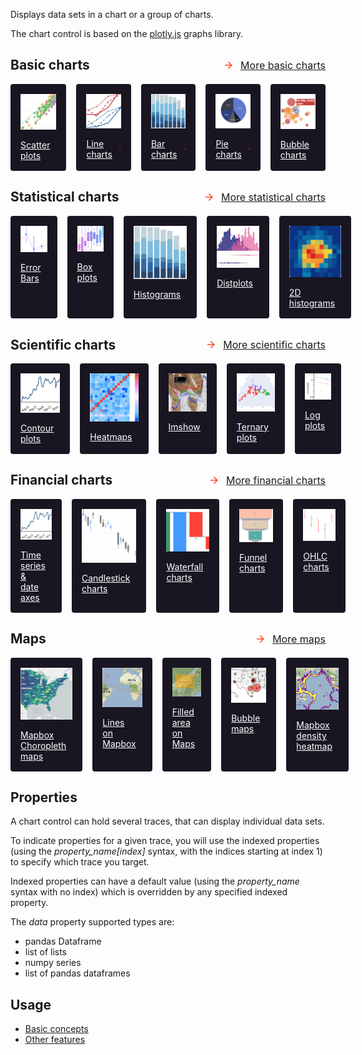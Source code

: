 Displays data sets in a chart or a group of charts.

The chart control is based on the [plotly.js](https://plotly.com/javascript/)
graphs library.

<style>
.h2 {
  display: flex;
  justify-content: space-between;
  align-items: center;
}
.h2 a{
  font-weight: 400;
  font-size: 16px;
  line-height: 24px;
  display: flex;
  align-items: center;
}
.h2 a svg{
    fill: #FE462B;
    max-height: 100%;
    width: 1.125em;
    margin-right: 10px;
}
.list{
    display: flex;
    justify-content: space-between;
    list-style: none;
    gap: 16px;
    padding: 0;
}
.list li{
    margin: 0 !important;
    padding: 0;
    width:171px;
    display: flex;
    flex-direction: column;
    align-items: center;
    padding: 16px;
    gap: 16px;
    background: #191622;
    border-radius: 4px;
}
.list a{
    font-size: 14px;
    line-height: 17px;
    color: #FFFFFF;
    display: flex;
    justify-content: space-between;
    align-items: center;
    width: 100%;
}
.list a svg{
    fill: #FE462B;
    max-height: 100%;
    width: 1.125em;
    margin-left: 10px;
}
</style>

<h2 class='h2'>Basic charts <a href='#'><svg xmlns="http://www.w3.org/2000/svg" viewBox="0 0 24 24"><path d="M4 11v2h12l-5.5 5.5 1.42 1.42L19.84 12l-7.92-7.92L10.5 5.5 16 11H4z"></path></svg> More basic charts</a></h2>
<ul class='list'>
    <li>
        <img src='./chart-assets/scatter-plots.png' />
        <a href='#'>Scatter plots <svg xmlns="http://www.w3.org/2000/svg" viewBox="0 0 24 24"><path d="M4 11v2h12l-5.5 5.5 1.42 1.42L19.84 12l-7.92-7.92L10.5 5.5 16 11H4z"></path></svg></a>
    </li>
    <li>
        <img src='./chart-assets/line-charts.png' />
        <a href='#'>Line charts <svg xmlns="http://www.w3.org/2000/svg" viewBox="0 0 24 24"><path d="M4 11v2h12l-5.5 5.5 1.42 1.42L19.84 12l-7.92-7.92L10.5 5.5 16 11H4z"></path></svg></a>
    </li>
    <li>
        <img src='./chart-assets/bar-charts.png' />
        <a href='#'>Bar charts <svg xmlns="http://www.w3.org/2000/svg" viewBox="0 0 24 24"><path d="M4 11v2h12l-5.5 5.5 1.42 1.42L19.84 12l-7.92-7.92L10.5 5.5 16 11H4z"></path></svg></a>
    </li>
    <li>
        <img src='./chart-assets/pie-charts.png' />
        <a href='#'>Pie charts <svg xmlns="http://www.w3.org/2000/svg" viewBox="0 0 24 24"><path d="M4 11v2h12l-5.5 5.5 1.42 1.42L19.84 12l-7.92-7.92L10.5 5.5 16 11H4z"></path></svg></a>
    </li>
    <li>
        <img src='./chart-assets/bubble-charts.png' />
        <a href='#'>Bubble charts <svg xmlns="http://www.w3.org/2000/svg" viewBox="0 0 24 24"><path d="M4 11v2h12l-5.5 5.5 1.42 1.42L19.84 12l-7.92-7.92L10.5 5.5 16 11H4z"></path></svg></a>
    </li>
</ul>

<h2 class='h2'>Statistical charts <a href='#'><svg xmlns="http://www.w3.org/2000/svg" viewBox="0 0 24 24"><path d="M4 11v2h12l-5.5 5.5 1.42 1.42L19.84 12l-7.92-7.92L10.5 5.5 16 11H4z"></path></svg> More  statistical charts</a></h2>
<ul class='list'>
    <li>
        <img src='./chart-assets/error-bars.png' />
        <a href='#'>Error Bars <svg xmlns="http://www.w3.org/2000/svg" viewBox="0 0 24 24"><path d="M4 11v2h12l-5.5 5.5 1.42 1.42L19.84 12l-7.92-7.92L10.5 5.5 16 11H4z"></path></svg></a>
    </li>
    <li>
        <img src='./chart-assets/box-plots.png' />
        <a href='#'>Box plots <svg xmlns="http://www.w3.org/2000/svg" viewBox="0 0 24 24"><path d="M4 11v2h12l-5.5 5.5 1.42 1.42L19.84 12l-7.92-7.92L10.5 5.5 16 11H4z"></path></svg></a>
    </li>
    <li>
        <img src='./chart-assets/histograms.png' />
        <a href='#'>Histograms <svg xmlns="http://www.w3.org/2000/svg" viewBox="0 0 24 24"><path d="M4 11v2h12l-5.5 5.5 1.42 1.42L19.84 12l-7.92-7.92L10.5 5.5 16 11H4z"></path></svg></a>
    </li>
    <li>
        <img src='./chart-assets/distplots.png' />
        <a href='#'>Distplots <svg xmlns="http://www.w3.org/2000/svg" viewBox="0 0 24 24"><path d="M4 11v2h12l-5.5 5.5 1.42 1.42L19.84 12l-7.92-7.92L10.5 5.5 16 11H4z"></path></svg></a>
    </li>
    <li>
        <img src='./chart-assets/2D-histograms.png' />
        <a href='#'>2D histograms <svg xmlns="http://www.w3.org/2000/svg" viewBox="0 0 24 24"><path d="M4 11v2h12l-5.5 5.5 1.42 1.42L19.84 12l-7.92-7.92L10.5 5.5 16 11H4z"></path></svg></a>
    </li>
</ul>

<h2 class='h2'>Scientific charts <a href='#'><svg xmlns="http://www.w3.org/2000/svg" viewBox="0 0 24 24"><path d="M4 11v2h12l-5.5 5.5 1.42 1.42L19.84 12l-7.92-7.92L10.5 5.5 16 11H4z"></path></svg> More  scientific charts</a></h2>
<ul class='list'>
    <li>
        <img src='./chart-assets/contour-plots.png' />
        <a href='#'>Contour plots <svg xmlns="http://www.w3.org/2000/svg" viewBox="0 0 24 24"><path d="M4 11v2h12l-5.5 5.5 1.42 1.42L19.84 12l-7.92-7.92L10.5 5.5 16 11H4z"></path></svg></a>
    </li>
    <li>
        <img src='./chart-assets/heatmaps.png' />
        <a href='#'>Heatmaps <svg xmlns="http://www.w3.org/2000/svg" viewBox="0 0 24 24"><path d="M4 11v2h12l-5.5 5.5 1.42 1.42L19.84 12l-7.92-7.92L10.5 5.5 16 11H4z"></path></svg></a>
    </li>
    <li>
        <img src='./chart-assets/imshow.png' />
        <a href='#'>Imshow <svg xmlns="http://www.w3.org/2000/svg" viewBox="0 0 24 24"><path d="M4 11v2h12l-5.5 5.5 1.42 1.42L19.84 12l-7.92-7.92L10.5 5.5 16 11H4z"></path></svg></a>
    </li>
    <li>
        <img src='./chart-assets/ternary-plots.png' />
        <a href='#'>Ternary plots <svg xmlns="http://www.w3.org/2000/svg" viewBox="0 0 24 24"><path d="M4 11v2h12l-5.5 5.5 1.42 1.42L19.84 12l-7.92-7.92L10.5 5.5 16 11H4z"></path></svg></a>
    </li>
    <li>
        <img src='./chart-assets/log-plots.png' />
        <a href='#'>Log plots <svg xmlns="http://www.w3.org/2000/svg" viewBox="0 0 24 24"><path d="M4 11v2h12l-5.5 5.5 1.42 1.42L19.84 12l-7.92-7.92L10.5 5.5 16 11H4z"></path></svg></a>
    </li>
</ul>

<h2 class='h2'>Financial charts <a href='#'><svg xmlns="http://www.w3.org/2000/svg" viewBox="0 0 24 24"><path d="M4 11v2h12l-5.5 5.5 1.42 1.42L19.84 12l-7.92-7.92L10.5 5.5 16 11H4z"></path></svg> More  financial charts</a></h2>
<ul class='list'>
    <li>
        <img src='./chart-assets/time-series&date-axes.png' />
        <a href='#'>Time series & date axes <svg xmlns="http://www.w3.org/2000/svg" viewBox="0 0 24 24"><path d="M4 11v2h12l-5.5 5.5 1.42 1.42L19.84 12l-7.92-7.92L10.5 5.5 16 11H4z"></path></svg></a>
    </li>
    <li>
        <img src='./chart-assets/candlestick-charts.png' />
        <a href='#'>Candlestick charts <svg xmlns="http://www.w3.org/2000/svg" viewBox="0 0 24 24"><path d="M4 11v2h12l-5.5 5.5 1.42 1.42L19.84 12l-7.92-7.92L10.5 5.5 16 11H4z"></path></svg></a>
    </li>
    <li>
        <img src='./chart-assets/waterfall-charts.png' />
        <a href='#'>Waterfall charts <svg xmlns="http://www.w3.org/2000/svg" viewBox="0 0 24 24"><path d="M4 11v2h12l-5.5 5.5 1.42 1.42L19.84 12l-7.92-7.92L10.5 5.5 16 11H4z"></path></svg></a>
    </li>
    <li>
        <img src='./chart-assets/funnel-charts.png' />
        <a href='#'>Funnel charts <svg xmlns="http://www.w3.org/2000/svg" viewBox="0 0 24 24"><path d="M4 11v2h12l-5.5 5.5 1.42 1.42L19.84 12l-7.92-7.92L10.5 5.5 16 11H4z"></path></svg></a>
    </li>
    <li>
        <img src='./chart-assets/OHLC-charts.png' />
        <a href='#'>OHLC charts <svg xmlns="http://www.w3.org/2000/svg" viewBox="0 0 24 24"><path d="M4 11v2h12l-5.5 5.5 1.42 1.42L19.84 12l-7.92-7.92L10.5 5.5 16 11H4z"></path></svg></a>
    </li>
</ul>

<h2 class='h2'>Maps <a href='#'><svg xmlns="http://www.w3.org/2000/svg" viewBox="0 0 24 24"><path d="M4 11v2h12l-5.5 5.5 1.42 1.42L19.84 12l-7.92-7.92L10.5 5.5 16 11H4z"></path></svg> More  maps</a></h2>
<ul class='list'>
    <li>
        <img src='./chart-assets/mapbox-choropleth-maps.png' />
        <a href='#'>Mapbox Choropleth maps <svg xmlns="http://www.w3.org/2000/svg" viewBox="0 0 24 24"><path d="M4 11v2h12l-5.5 5.5 1.42 1.42L19.84 12l-7.92-7.92L10.5 5.5 16 11H4z"></path></svg></a>
    </li>
    <li>
        <img src='./chart-assets/lines-on-mapbox.png' />
        <a href='#'>Lines on Mapbox <svg xmlns="http://www.w3.org/2000/svg" viewBox="0 0 24 24"><path d="M4 11v2h12l-5.5 5.5 1.42 1.42L19.84 12l-7.92-7.92L10.5 5.5 16 11H4z"></path></svg></a>
    </li>
    <li>
        <img src='./chart-assets/filled-area-on-maps.png' />
        <a href='#'>Filled area on Maps <svg xmlns="http://www.w3.org/2000/svg" viewBox="0 0 24 24"><path d="M4 11v2h12l-5.5 5.5 1.42 1.42L19.84 12l-7.92-7.92L10.5 5.5 16 11H4z"></path></svg></a>
    </li>
    <li>
        <img src='./chart-assets/bubble-maps.png' />
        <a href='#'>Bubble maps <svg xmlns="http://www.w3.org/2000/svg" viewBox="0 0 24 24"><path d="M4 11v2h12l-5.5 5.5 1.42 1.42L19.84 12l-7.92-7.92L10.5 5.5 16 11H4z"></path></svg></a>
    </li>
    <li>
        <img src='./chart-assets/mapbox-density-heatmap.png' />
        <a href='#'>Mapbox density heatmap <svg xmlns="http://www.w3.org/2000/svg" viewBox="0 0 24 24"><path d="M4 11v2h12l-5.5 5.5 1.42 1.42L19.84 12l-7.92-7.92L10.5 5.5 16 11H4z"></path></svg></a>
    </li>
</ul>

## Properties

A chart control can hold several traces, that can display individual data sets.

To indicate properties for a given trace, you will use the indexed properties
(using the *property_name[index]* syntax, with the indices starting at index 1) to
specify which trace you target.

Indexed properties can have a default value (using the *property_name* syntax with
no index) which is overridden by any specified indexed property.

The _data_ property supported types are:

- pandas Dataframe
- list of lists
- numpy series
- list of pandas dataframes



## Usage

- [Basic concepts](charts/basics.md)
- [Other features](charts/others.md)
